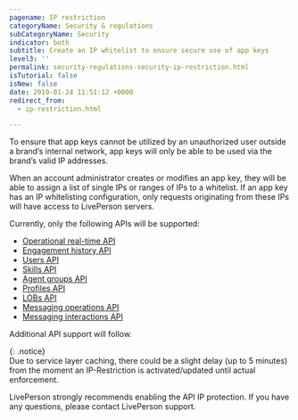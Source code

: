 ```yaml
---
pagename: IP restriction
categoryName: Security & regulations
subCategoryName: Security
indicator: both
subtitle: Create an IP whitelist to ensure secure use of app keys
level3: ''
permalink: security-regulations-security-ip-restriction.html
isTutorial: false
isNew: false
date: 2019-01-24 11:51:12 +0000
redirect_from:
  - ip-restriction.html

---
```

To ensure that app keys cannot be utilized by an unauthorized user outside a brand’s internal network, app keys will only be able to be used via the brand’s valid IP addresses.

When an account administrator creates or modifies an app key, they will be able to assign a list of single IPs or ranges of IPs to a whitelist. If an app key has an IP whitelisting configuration, only requests originating from these IPs will have access to LivePerson servers.

Currently, only the following APIs will be supported:

* [Operational real-time API](https://developers.liveperson.com/essential-resources-data-apis.html#operational-real-time-api-chat)
* [Engagement history API](https://developers.liveperson.com/essential-resources-data-apis.html#engagement-history-api-chat)
* [Users API](https://developers.liveperson.com/users-api-overview.html#use-cases-for-users-api)
* [Skills API](https://developers.liveperson.com/skills-api-overview.html#introduction)
* [Agent groups API](https://developers.liveperson.com/agent-groups-api-overview.html#use-cases-for-the-agent-groups-api)
* [Profiles API](https://developers.liveperson.com/profiles-api-overview.html#introduction)
* [LOBs API](https://developers.liveperson.com/lobs-api-overview.html#introduction)
* [Messaging operations API](https://developers.liveperson.com/essential-resources-data-apis.html#messaging-operations-api)
* [Messaging interactions API](https://developers.liveperson.com/essential-resources-data-apis.html#messaging-interactions-api-messaging-only)

Additional API support will follow.

{: .notice}  
Due to service layer caching, there could be a slight delay (up to 5 minutes) from the moment an IP-Restriction is activated/updated until actual enforcement.

LivePerson strongly recommends enabling the API IP protection. If you have any questions, please contact LivePerson support.
